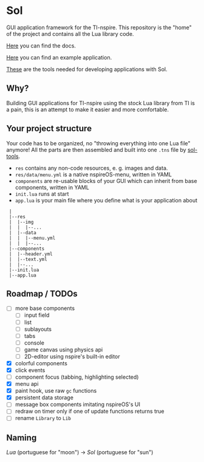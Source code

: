 
# Sol

GUI application framework for the TI-nspire. This repository is the "home" of the project
and contains all the Lua library code.

[Here](https://alexcoder04.github.io/sol-docs/) you can find the docs.

[Here](https://github.com/alexcoder04/sol-helloworld) you can find an example application.

[These](https://github.com/alexcoder04/sol-tools) are the tools needed for developing applications with Sol.

## Why?

Building GUI applications for TI-nspire using the stock Lua library from TI
is a pain, this is an attempt to make it easier and more comfortable.

## Your project structure

Your code has to be organized, no "throwing everything into one Lua file" anymore!
All the parts are then assembled and built into one `.tns` file by [sol-tools](https://github.com/alexcoder04/sol-tools).

 - `res` contains any non-code resources, e. g. images and data.
 - `res/data/menu.yml` is a native nspireOS-menu, written in YAML
 - `components` are re-usable blocks of your GUI which can inherit from base components, written in YAML
 - `init.lua` runs at start
 - `app.lua` is your main file where you define what is your application about

```text
 |
 |--res
 |  |--img
 |  |  |--...
 |  |--data
 |  |  |--menu.yml
 |  |  |--...
 |--components
 |  |--header.yml
 |  |--text.yml
 |  |--...
 |--init.lua
 |--app.lua
```

## Roadmap / TODOs

 - [ ] more base components
   - [ ] input field
   - [ ] list
   - [ ] sublayouts
   - [ ] tabs
   - [ ] console
   - [ ] game canvas using physics api
   - [ ] 2D-editor using nspire's built-in editor
 - [x] colorful components
 - [x] click events
 - [ ] component focus (tabbing, highlighting selected)
 - [x] menu api
 - [x] paint hook, use raw `gc` functions
 - [x] persistent data storage
 - [ ] message box components imitating nspireOS's UI
 - [ ] redraw on timer only if one of update functions returns true
 - [ ] rename `Library` to `Lib`

## Naming

*Lua* (portuguese for "moon") -> *Sol* (portuguese for "sun")
